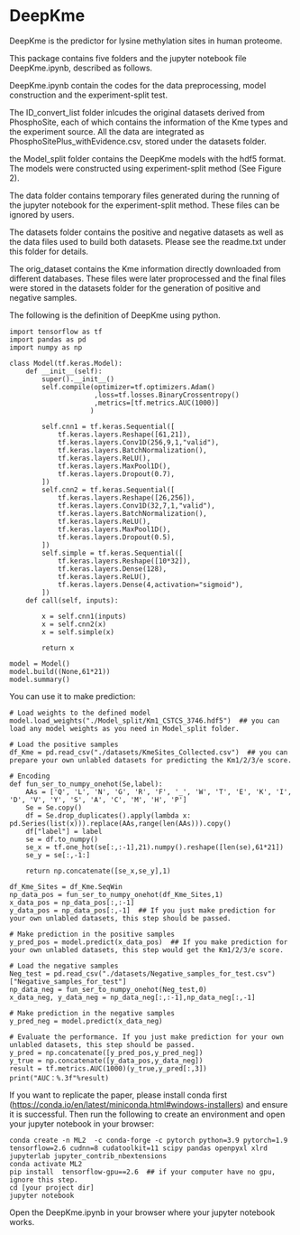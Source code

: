 # DeepKme

DeepKme is the predictor for lysine methylation sites in human proteome.

This package contains five folders and the jupyter notebook file DeepKme.ipynb, described as follows.

DeepKme.ipynb contain the codes for the data preprocessing, model construction and the experiment-split test.

The ID_convert_list folder inlcudes the original datasets derived from PhosphoSite, each of which contains the information of the Kme types and the experiment source. All the data are integrated as PhosphoSitePlus_withEvidence.csv, stored under the datasets folder.

the Model_split folder contains the DeepKme models with the hdf5 format. The models were constructed using experiment-split method (See Figure 2).

The data folder contains temporary files generated during the running of the jupyter notebook for the experiment-split method. These files can be ignored by users.

The datasets folder contains the positive and negative datasets as well as the data files used to build both datasets. Please see the readme.txt under this folder for details. 

The orig_dataset contains the Kme information directly downloaded from different databases. These files were later proprocessed and the final files were stored in the datasets folder for the generation of positive and negative samples. 

The following is the definition of DeepKme using python.

    import tensorflow as tf
    import pandas as pd
    import numpy as np

    class Model(tf.keras.Model):
        def __init__(self):
            super().__init__()
            self.compile(optimizer=tf.optimizers.Adam()
                         ,loss=tf.losses.BinaryCrossentropy()
                         ,metrics=[tf.metrics.AUC(1000)]
                        )

            self.cnn1 = tf.keras.Sequential([
                tf.keras.layers.Reshape([61,21]),
                tf.keras.layers.Conv1D(256,9,1,"valid"),
                tf.keras.layers.BatchNormalization(),
                tf.keras.layers.ReLU(),
                tf.keras.layers.MaxPool1D(),
                tf.keras.layers.Dropout(0.7),
            ])
            self.cnn2 = tf.keras.Sequential([
                tf.keras.layers.Reshape([26,256]),
                tf.keras.layers.Conv1D(32,7,1,"valid"),
                tf.keras.layers.BatchNormalization(),
                tf.keras.layers.ReLU(),
                tf.keras.layers.MaxPool1D(),
                tf.keras.layers.Dropout(0.5),
            ])
            self.simple = tf.keras.Sequential([
                tf.keras.layers.Reshape([10*32]),
                tf.keras.layers.Dense(128),
                tf.keras.layers.ReLU(),
                tf.keras.layers.Dense(4,activation="sigmoid"),
            ])
        def call(self, inputs):

            x = self.cnn1(inputs)
            x = self.cnn2(x)
            x = self.simple(x)

            return x

    model = Model()
    model.build((None,61*21))
    model.summary()

You can use it to make prediction:
    
    # Load weights to the defined model
    model.load_weights("./Model_split/Km1_CSTCS_3746.hdf5")  ## you can load any model weights as you need in Model_split folder.
    
    # Load the positive samples
    df_Kme = pd.read_csv("./datasets/KmeSites_Collected.csv")  ## you can prepare your own unlabled datasets for predicting the Km1/2/3/e score.

    # Encoding
    def fun_ser_to_numpy_onehot(Se,label):
        AAs = ['Q', 'L', 'N', 'G', 'R', 'F', '_', 'W', 'T', 'E', 'K', 'I', 'D', 'V', 'Y', 'S', 'A', 'C', 'M', 'H', 'P']
        Se = Se.copy()
        df = Se.drop_duplicates().apply(lambda x: pd.Series(list(x))).replace(AAs,range(len(AAs))).copy()
        df["label"] = label
        se = df.to_numpy()
        se_x = tf.one_hot(se[:,:-1],21).numpy().reshape([len(se),61*21])
        se_y = se[:,-1:]

        return np.concatenate([se_x,se_y],1)

    df_Kme_Sites = df_Kme.SeqWin
    np_data_pos = fun_ser_to_numpy_onehot(df_Kme_Sites,1)
    x_data_pos = np_data_pos[:,:-1]
    y_data_pos = np_data_pos[:,-1]  ## If you just make prediction for your own unlabled datasets, this step should be passed.

    # Make prediction in the positive samples
    y_pred_pos = model.predict(x_data_pos)  ## If you make prediction for your own unlabled datasets, this step would get the Km1/2/3/e score.

    # Load the negative samples
    Neg_test = pd.read_csv("./datasets/Negative_samples_for_test.csv")["Negative_samples_for_test"]
    np_data_neg = fun_ser_to_numpy_onehot(Neg_test,0)
    x_data_neg, y_data_neg = np_data_neg[:,:-1],np_data_neg[:,-1]

    # Make prediction in the negative samples
    y_pred_neg = model.predict(x_data_neg)

    # Evaluate the performance. If you just make prediction for your own unlabled datasets, this step should be passed.
    y_pred = np.concatenate([y_pred_pos,y_pred_neg])
    y_true = np.concatenate([y_data_pos,y_data_neg])
    result = tf.metrics.AUC(1000)(y_true,y_pred[:,3])
    print("AUC：%.3f"%result)


If you want to replicate the paper, please install conda first (https://conda.io/en/latest/miniconda.html#windows-installers) and ensure it is successful. 
Then run the following to create an environment and open your jupyter notebook in your browser:

    conda create -n ML2  -c conda-forge -c pytorch python=3.9 pytorch=1.9 tensorflow=2.6 cudnn=8 cudatoolkit=11 scipy pandas openpyxl xlrd jupyterlab jupyter_contrib_nbextensions
    conda activate ML2
    pip install  tensorflow-gpu==2.6  ## if your computer have no gpu, ignore this step.
    cd [your project dir]
    jupyter notebook

Open the DeepKme.ipynb in your browser where your jupyter notebook works. 
